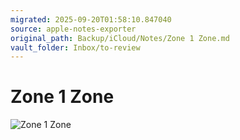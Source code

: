 ```yaml
---
migrated: 2025-09-20T01:58:10.847040
source: apple-notes-exporter
original_path: Backup/iCloud/Notes/Zone 1 Zone.md
vault_folder: Inbox/to-review
---
```

# Zone 1 Zone

![Zone 1 Zone](images/Zone%201%20Zone.png)
